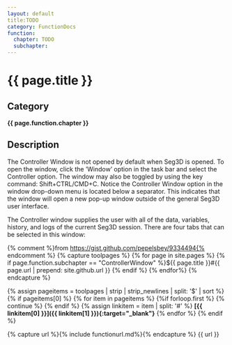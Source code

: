 ```yaml
---
layout: default
title:TODO 
category: FunctionDocs 
function: 
  chapter: TODO
  subchapter: 
---
```


# {{ page.title }} 

## Category

**{{ page.function.chapter }}**

## Description

The Controller Window is not opened by default when Seg3D is opened. To open the window, click the ’Window’ option in the task bar and select the Controller option. The window may also be toggled by using the key command: Shift+CTRL/CMD+C. Notice the Controller Window option in the window drop-down menu is located below a separator. This indicates that the window will open a new pop-up window outside of the general Seg3D user interface.

The Controller window supplies the user with all of the data, variables, history, and logs of the current Seg3D session. There are four tabs that can be selected in this window:

{% comment %}from https://gist.github.com/pepelsbey/9334494{% endcomment %}
{% capture toolpages %}
  {% for page in site.pages %}
    {% if page.function.subchapter == "ControllerWindow" %}${{ page.title }}#{{ page.url | prepend: site.github.url }}
    {% endif %}
  {% endfor%}
{% endcapture %}

{% assign pageitems = toolpages | strip | strip_newlines | split: '$' | sort %}
{% if pageitems[0] %}
  {% for item in pageitems %}
    {%if forloop.first %} {% continue %} {% endif %}
    {% assign linkitem = item | split: '#' %}
**[{{ linkitem[0] }}]({{ linkitem[1] }}){:target="_blank"}**
  {% endfor %}
{% endif %}

{% capture url %}{% include functionurl.md%}{% endcapture %}
{{ url }}

